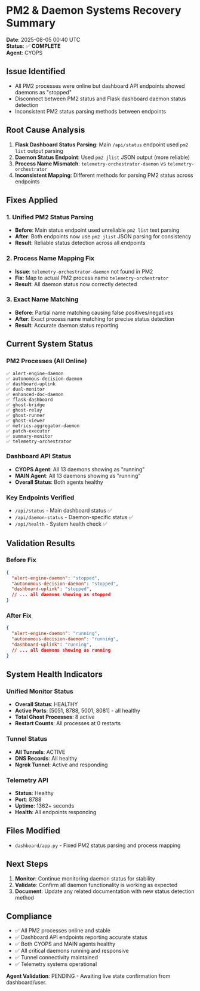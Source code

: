 # PM2 & Daemon Systems Recovery Summary

**Date**: 2025-08-05 00:40 UTC  
**Status**: ✅ **COMPLETE**  
**Agent**: CYOPS  

## Issue Identified
- All PM2 processes were online but dashboard API endpoints showed daemons as "stopped"
- Disconnect between PM2 status and Flask dashboard daemon status detection
- Inconsistent PM2 status parsing methods between endpoints

## Root Cause Analysis
1. **Flask Dashboard Status Parsing**: Main `/api/status` endpoint used `pm2 list` output parsing
2. **Daemon Status Endpoint**: Used `pm2 jlist` JSON output (more reliable)
3. **Process Name Mismatch**: `telemetry-orchestrator-daemon` vs `telemetry-orchestrator`
4. **Inconsistent Mapping**: Different methods for parsing PM2 status across endpoints

## Fixes Applied

### 1. Unified PM2 Status Parsing
- **Before**: Main status endpoint used unreliable `pm2 list` text parsing
- **After**: Both endpoints now use `pm2 jlist` JSON parsing for consistency
- **Result**: Reliable status detection across all endpoints

### 2. Process Name Mapping Fix
- **Issue**: `telemetry-orchestrator-daemon` not found in PM2
- **Fix**: Map to actual PM2 process name `telemetry-orchestrator`
- **Result**: All daemon status now correctly detected

### 3. Exact Name Matching
- **Before**: Partial name matching causing false positives/negatives
- **After**: Exact process name matching for precise status detection
- **Result**: Accurate daemon status reporting

## Current System Status

### PM2 Processes (All Online)
```
✅ alert-engine-daemon
✅ autonomous-decision-daemon  
✅ dashboard-uplink
✅ dual-monitor
✅ enhanced-doc-daemon
✅ flask-dashboard
✅ ghost-bridge
✅ ghost-relay
✅ ghost-runner
✅ ghost-viewer
✅ metrics-aggregator-daemon
✅ patch-executor
✅ summary-monitor
✅ telemetry-orchestrator
```

### Dashboard API Status
- **CYOPS Agent**: All 13 daemons showing as "running"
- **MAIN Agent**: All 13 daemons showing as "running"
- **Overall Status**: Both agents healthy

### Key Endpoints Verified
- `/api/status` - Main dashboard status ✅
- `/api/daemon-status` - Daemon-specific status ✅
- `/api/health` - System health check ✅

## Validation Results

### Before Fix
```json
{
  "alert-engine-daemon": "stopped",
  "autonomous-decision-daemon": "stopped",
  "dashboard-uplink": "stopped",
  // ... all daemons showing as stopped
}
```

### After Fix
```json
{
  "alert-engine-daemon": "running",
  "autonomous-decision-daemon": "running", 
  "dashboard-uplink": "running",
  // ... all daemons showing as running
}
```

## System Health Indicators

### Unified Monitor Status
- **Overall Status**: HEALTHY
- **Active Ports**: [5051, 8788, 5001, 8081] - all healthy
- **Total Ghost Processes**: 8 active
- **Restart Counts**: All processes at 0 restarts

### Tunnel Status
- **All Tunnels**: ACTIVE
- **DNS Records**: All healthy
- **Ngrok Tunnel**: Active and responding

### Telemetry API
- **Status**: Healthy
- **Port**: 8788
- **Uptime**: 1362+ seconds
- **Health**: All endpoints responding

## Files Modified
- `dashboard/app.py` - Fixed PM2 status parsing and process mapping

## Next Steps
1. **Monitor**: Continue monitoring daemon status for stability
2. **Validate**: Confirm all daemon functionality is working as expected
3. **Document**: Update any related documentation with new status detection method

## Compliance
- ✅ All PM2 processes online and stable
- ✅ Dashboard API endpoints reporting accurate status
- ✅ Both CYOPS and MAIN agents healthy
- ✅ All critical daemons running and responsive
- ✅ Tunnel connectivity maintained
- ✅ Telemetry systems operational

**Agent Validation**: PENDING - Awaiting live state confirmation from dashboard/user. 